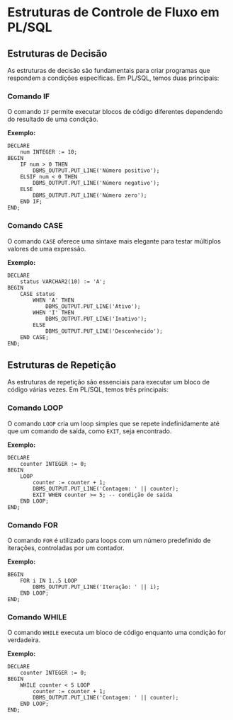 # Estruturas de Controle de Fluxo em PL/SQL

## Estruturas de Decisão

As estruturas de decisão são fundamentais para criar programas que respondem a condições específicas. Em PL/SQL, temos duas principais:

### Comando IF

O comando `IF` permite executar blocos de código diferentes dependendo do resultado de uma condição.

**Exemplo:**

```plsql
DECLARE
    num INTEGER := 10;
BEGIN
    IF num > 0 THEN
        DBMS_OUTPUT.PUT_LINE('Número positivo');
    ELSIF num < 0 THEN
        DBMS_OUTPUT.PUT_LINE('Número negativo');
    ELSE
        DBMS_OUTPUT.PUT_LINE('Número zero');
    END IF;
END;
```

### Comando CASE

O comando `CASE` oferece uma sintaxe mais elegante para testar múltiplos valores de uma expressão.

**Exemplo:**

```plsql
DECLARE
    status VARCHAR2(10) := 'A';
BEGIN
    CASE status
        WHEN 'A' THEN 
            DBMS_OUTPUT.PUT_LINE('Ativo');
        WHEN 'I' THEN 
            DBMS_OUTPUT.PUT_LINE('Inativo');
        ELSE 
            DBMS_OUTPUT.PUT_LINE('Desconhecido');
    END CASE;
END;
```

## Estruturas de Repetição

As estruturas de repetição são essenciais para executar um bloco de código várias vezes. Em PL/SQL, temos três principais:

### Comando LOOP

O comando `LOOP` cria um loop simples que se repete indefinidamente até que um comando de saída, como `EXIT`, seja encontrado.

**Exemplo:**

```plsql
DECLARE
    counter INTEGER := 0;
BEGIN
    LOOP
        counter := counter + 1;
        DBMS_OUTPUT.PUT_LINE('Contagem: ' || counter);
        EXIT WHEN counter >= 5; -- condição de saída
    END LOOP;
END;
```

### Comando FOR

O comando `FOR` é utilizado para loops com um número predefinido de iterações, controladas por um contador.

**Exemplo:**

```plsql
BEGIN
    FOR i IN 1..5 LOOP
        DBMS_OUTPUT.PUT_LINE('Iteração: ' || i);
    END LOOP;
END;
```

### Comando WHILE

O comando `WHILE` executa um bloco de código enquanto uma condição for verdadeira.

**Exemplo:**

```plsql
DECLARE
    counter INTEGER := 0;
BEGIN
    WHILE counter < 5 LOOP
        counter := counter + 1;
        DBMS_OUTPUT.PUT_LINE('Contagem: ' || counter);
    END LOOP;
END;
```
